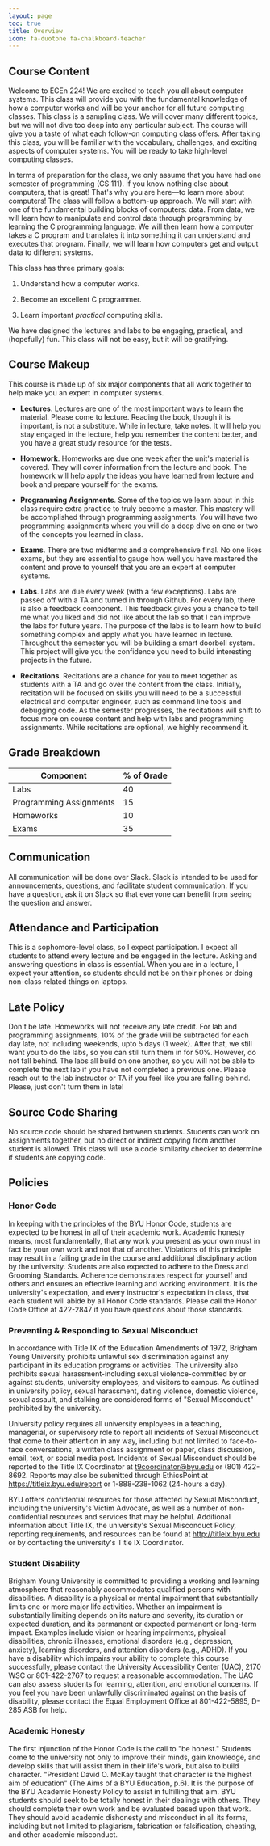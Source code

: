 ```yaml
---
layout: page
toc: true
title: Overview
icon: fa-duotone fa-chalkboard-teacher
---
```


## Course Content

Welcome to ECEn 224! We are excited to teach you all about computer systems. This class will provide you with the fundamental knowledge of how a computer works and will be your anchor for all future computing classes. This class is a sampling class. We will cover many different topics, but we will not dive too deep into any particular subject. The course will give you a taste of what each follow-on computing class offers. After taking this class, you will be familiar with the vocabulary, challenges, and exciting aspects of computer systems. You will be ready to take high-level computing classes.

In terms of preparation for the class, we only assume that you have had one semester of programming (CS 111). If you know nothing else about computers, that is great! That's why you are here—to learn more about computers! The class will follow a bottom-up approach. We will start with one of the fundamental building blocks of computers: data. From data, we will learn how to manipulate and control data through programming by learning the C programming language. We will then learn how a computer takes a C program and translates it into something it can understand and executes that program. Finally, we will learn how computers get and output data to different systems.

This class has three primary goals:

1. Understand how a computer works.

2. Become an excellent C programmer.

3. Learn important *practical* computing skills.

We have designed the lectures and labs to be engaging, practical, and (hopefully) fun. This class will not be easy, but it will be gratifying.

## Course Makeup

This course is made up of six major components that all work together to help make you an expert in computer systems.

- **Lectures**. Lectures are one of the most important ways to learn the material. Please come to lecture. Reading the book, though it is important, is not a substitute. While in lecture, take notes. It will help you stay engaged in the lecture, help you remember the content better, and you have a great study resource for the tests.

- **Homework**. Homeworks are due one week after the unit's material is covered. They will cover information from the lecture and book. The homework will help apply the ideas you have learned from lecture and book and prepare yourself for the exams.

- **Programming Assignments**. Some of the topics we learn about in this class require extra practice to truly become a master. This mastery will be accomplished through programming assignments. You will have two programming assignments where you will do a deep dive on one or two of the concepts you learned in class.

- **Exams**. There are two midterms and a comprehensive final. No one likes exams, but they are essential to gauge how well you have mastered the content and prove to yourself that you are an expert at computer systems.

- **Labs**. Labs are due every week (with a few exceptions). Labs are passed off with a TA and turned in through Github. For every lab, there is also a feedback component. This feedback gives you a chance to tell me what you liked and did not like about the lab so that I can improve the labs for future years. The purpose of the labs is to learn how to build something complex and apply what you have learned in lecture. Throughout the semester you will be building a smart doorbell system. This project will give you the confidence you need to build interesting projects in the future.

- **Recitations**. Recitations are a chance for you to meet together as students with a TA and go over the content from the class. Initially, recitation will be focused on skills you will need to be a successful electrical and computer engineer, such as command line tools and debugging code. As the semester progresses, the recitations will shift to focus more on course content and help with labs and programming assignments. While recitations are optional, we highly recommend it.


## Grade Breakdown

| Component               | % of Grade |
| ----------------------- | ---------- |
| Labs                    | 40         |
| Programming Assignments | 15         |
| Homeworks               | 10         |
| Exams                   | 35         |


## Communication
All communication will be done over Slack. Slack is intended to be used for announcements, questions, and facilitate student communication. If you have a question, ask it on Slack so that everyone can benefit from seeing the question and answer. 

## Attendance and Participation
This is a sophomore-level class, so I expect participation. I expect all students to attend every lecture and be engaged in the lecture. Asking and answering questions in class is essential. When you are in a lecture, I expect your attention, so students should not be on their phones or doing non-class related things on laptops.

## Late Policy
Don't be late. Homeworks will not receive any late credit. For lab and programming assignments, 10% of the grade will be subtracted for each day late, not including weekends, upto 5 days (1 week). After that, we still want you to do the labs, so you can still turn them in for 50%. However, do not fall behind. The labs all build on one another, so you will not be able to complete the next lab if you have not completed a previous one. Please reach out to the lab instructor or TA if you feel like you are falling behind. Please, just don't turn them in late!

## Source Code Sharing
No source code should be shared between students. Students can work on assignments together, but no direct or indirect copying from another student is allowed. This class will use a code similarity checker to determine if students are copying code.

## Policies

### Honor Code
In keeping with the principles of the BYU Honor Code, students are expected to be honest in all of their academic work. Academic honesty means, most fundamentally, that any work you present as your own must in fact be your own work and not that of another. Violations of this principle may result in a failing grade in the course and additional disciplinary action by the university. Students are also expected to adhere to the Dress and Grooming Standards. Adherence demonstrates respect for yourself and others and ensures an effective learning and working environment. It is the university's expectation, and every instructor's expectation in class, that each student will abide by all Honor Code standards. Please call the Honor Code Office at 422-2847 if you have questions about those standards.

### Preventing & Responding to Sexual Misconduct
In accordance with Title IX of the Education Amendments of 1972, Brigham Young University prohibits unlawful sex discrimination against any participant in its education programs or activities. The university also prohibits sexual harassment-including sexual violence-committed by or against students, university employees, and visitors to campus. As outlined in university policy, sexual harassment, dating violence, domestic violence, sexual assault, and stalking are considered forms of "Sexual Misconduct" prohibited by the university.

University policy requires all university employees in a teaching, managerial, or supervisory role to report all incidents of Sexual Misconduct that come to their attention in any way, including but not limited to face-to-face conversations, a written class assignment or paper, class discussion, email, text, or social media post. Incidents of Sexual Misconduct should be reported to the Title IX Coordinator at t9coordinator@byu.edu or (801) 422-8692. Reports may also be submitted through EthicsPoint at https://titleix.byu.edu/report or 1-888-238-1062 (24-hours a day).

BYU offers confidential resources for those affected by Sexual Misconduct, including the university's Victim Advocate, as well as a number of non-confidential resources and services that may be helpful. Additional information about Title IX, the university's Sexual Misconduct Policy, reporting requirements, and resources can be found at http://titleix.byu.edu or by contacting the university's Title IX Coordinator.

### Student Disability
Brigham Young University is committed to providing a working and learning atmosphere that reasonably accommodates qualified persons with disabilities. A disability is a physical or mental impairment that substantially limits one or more major life activities. Whether an impairment is substantially limiting depends on its nature and severity, its duration or expected duration, and its permanent or expected permanent or long-term impact. Examples include vision or hearing impairments, physical disabilities, chronic illnesses, emotional disorders (e.g., depression, anxiety), learning disorders, and attention disorders (e.g., ADHD). If you have a disability which impairs your ability to complete this course successfully, please contact the University Accessibility Center (UAC), 2170 WSC or 801-422-2767 to request a reasonable accommodation. The UAC can also assess students for learning, attention, and emotional concerns. If you feel you have been unlawfully discriminated against on the basis of disability, please contact the Equal Employment Office at 801-422-5895, D-285 ASB for help.

### Academic Honesty
The first injunction of the Honor Code is the call to "be honest." Students come to the university not only to improve their minds, gain knowledge, and develop skills that will assist them in their life's work, but also to build character. "President David O. McKay taught that character is the highest aim of education" (The Aims of a BYU Education, p.6). It is the purpose of the BYU Academic Honesty Policy to assist in fulfilling that aim. BYU students should seek to be totally honest in their dealings with others. They should complete their own work and be evaluated based upon that work. They should avoid academic dishonesty and misconduct in all its forms, including but not limited to plagiarism, fabrication or falsification, cheating, and other academic misconduct.
